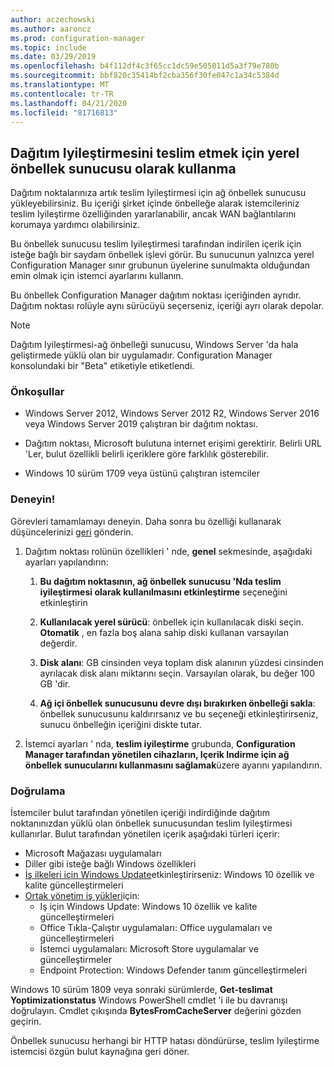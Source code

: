 ```yaml
---
author: aczechowski
ms.author: aaroncz
ms.prod: configuration-manager
ms.topic: include
ms.date: 03/29/2019
ms.openlocfilehash: b4f112df4c3f65cc1dc59e505011d5a3f79e780b
ms.sourcegitcommit: bbf820c35414bf2cba356f30fe047c1a34c5384d
ms.translationtype: MT
ms.contentlocale: tr-TR
ms.lasthandoff: 04/21/2020
ms.locfileid: "81716813"
---
```

## <a name="use-your-distribution-point-as-a-local-cache-server-for-delivery-optimization"></a><a name="bkmk_doinc"></a>Dağıtım Iyileştirmesini teslim etmek için yerel önbellek sunucusu olarak kullanma
<!--3555764-->

Dağıtım noktalarınıza artık teslim Iyileştirmesi için ağ önbellek sunucusu yükleyebilirsiniz. Bu içeriği şirket içinde önbelleğe alarak istemcileriniz teslim Iyileştirme özelliğinden yararlanabilir, ancak WAN bağlantılarını korumaya yardımcı olabilirsiniz. 

Bu önbellek sunucusu teslim Iyileştirmesi tarafından indirilen içerik için isteğe bağlı bir saydam önbellek işlevi görür. Bu sunucunun yalnızca yerel Configuration Manager sınır grubunun üyelerine sunulmakta olduğundan emin olmak için istemci ayarlarını kullanın. 

Bu önbellek Configuration Manager dağıtım noktası içeriğinden ayrıdır. Dağıtım noktası rolüyle aynı sürücüyü seçerseniz, içeriği ayrı olarak depolar. 

> [!Note]  
> Dağıtım Iyileştirmesi-ağ önbelleği sunucusu, Windows Server 'da hala geliştirmede yüklü olan bir uygulamadır. Configuration Manager konsolundaki bir "Beta" etiketiyle etiketlendi.  


### <a name="prerequisites"></a>Önkoşullar

- Windows Server 2012, Windows Server 2012 R2, Windows Server 2016 veya Windows Server 2019 çalıştıran bir dağıtım noktası.

- Dağıtım noktası, Microsoft bulutuna internet erişimi gerektirir. Belirli URL 'Ler, bulut özellikli belirli içeriklere göre farklılık gösterebilir. 

- Windows 10 sürüm 1709 veya üstünü çalıştıran istemciler


### <a name="try-it-out"></a>Deneyin!

Görevleri tamamlamayı deneyin. Daha sonra bu özelliği kullanarak düşüncelerinizi [geri](../../../../understand/find-help.md#product-feedback) gönderin.

1. Dağıtım noktası rolünün özellikleri ' nde, **genel** sekmesinde, aşağıdaki ayarları yapılandırın:  

    1. **Bu dağıtım noktasının, ağ önbellek sunucusu 'Nda teslim iyileştirmesi olarak kullanılmasını etkinleştirme** seçeneğini etkinleştirin  

    2. **Kullanılacak yerel sürücü**: önbellek için kullanılacak diski seçin. **Otomatik** , en fazla boş alana sahip diski kullanan varsayılan değerdir.  

    3. **Disk alanı**: GB cinsinden veya toplam disk alanının yüzdesi cinsinden ayrılacak disk alanı miktarını seçin. Varsayılan olarak, bu değer 100 GB 'dir.

    4. **Ağ içi önbellek sunucusunu devre dışı bırakırken önbelleği sakla**: önbellek sunucusunu kaldırırsanız ve bu seçeneği etkinleştirirseniz, sunucu önbelleğin içeriğini diskte tutar.  

2. İstemci ayarları ' nda, **teslim iyileştirme** grubunda, **Configuration Manager tarafından yönetilen cihazların, Içerik Indirme için ağ önbellek sunucularını kullanmasını sağlamak**üzere ayarını yapılandırın.  


### <a name="verify"></a>Doğrulama

İstemciler bulut tarafından yönetilen içeriği indirdiğinde dağıtım noktanınızdan yüklü olan önbellek sunucusundan teslim Iyileştirmesi kullanırlar. Bulut tarafından yönetilen içerik aşağıdaki türleri içerir:
- Microsoft Mağazası uygulamaları
- Diller gibi isteğe bağlı Windows özellikleri
- [İş ilkeleri için Windows Update](../../../../../sum/deploy-use/integrate-windows-update-for-business-windows-10.md)etkinleştirirseniz: Windows 10 özellik ve kalite güncelleştirmeleri
- [Ortak yönetim iş yükleri](../../../../../comanage/workloads.md)için:
    - Iş için Windows Update: Windows 10 özellik ve kalite güncelleştirmeleri
    - Office Tıkla-Çalıştır uygulamaları: Office uygulamaları ve güncelleştirmeleri
    - İstemci uygulamaları: Microsoft Store uygulamalar ve güncelleştirmeler
    - Endpoint Protection: Windows Defender tanım güncelleştirmeleri

Windows 10 sürüm 1809 veya sonraki sürümlerde, **Get-teslimat Yoptimizationstatus** Windows PowerShell cmdlet 'i ile bu davranışı doğrulayın. Cmdlet çıkışında **BytesFromCacheServer** değerini gözden geçirin. 

Önbellek sunucusu herhangi bir HTTP hatası döndürürse, teslim Iyileştirme istemcisi özgün bulut kaynağına geri döner.

